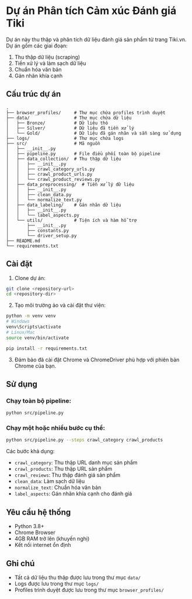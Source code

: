 # Dự án Phân tích Cảm xúc Đánh giá Tiki

Dự án này thu thập và phân tích dữ liệu đánh giá sản phẩm từ trang Tiki.vn. Dự án gồm các giai đoạn:
1. Thu thập dữ liệu (scraping)
2. Tiền xử lý và làm sạch dữ liệu
3. Chuẩn hóa văn bản
4. Gán nhãn khía cạnh

## Cấu trúc dự án

```
.
├── browser_profiles/     # Thư mục chứa profiles trình duyệt
├── data/                 # Thư mục chứa dữ liệu
│   ├── Bronze/           # Dữ liệu thô
│   ├── Silver/           # Dữ liệu đã tiền xử lý
│   └── Gold/             # Dữ liệu đã gán nhãn và sẵn sàng sử dụng
├── logs/                 # Thư mục chứa logs
├── src/                  # Mã nguồn
│   ├── __init__.py       
│   ├── pipeline.py       # File điều phối toàn bộ pipeline
│   ├── data_collection/  # Thu thập dữ liệu
│   │   ├── __init__.py
│   │   ├── crawl_category_urls.py
│   │   ├── crawl_product_urls.py
│   │   └── crawl_product_reviews.py
│   ├── data_preprocessing/  # Tiền xử lý dữ liệu
│   │   ├── __init__.py
│   │   ├── clean_data.py
│   │   └── normalize_text.py
│   ├── data_labeling/    # Gán nhãn dữ liệu
│   │   ├── __init__.py
│   │   └── label_aspects.py
│   └── utils/            # Tiện ích và hàm hỗ trợ
│       ├── __init__.py
│       ├── constants.py
│       └── driver_setup.py
├── README.md
└── requirements.txt
```

## Cài đặt

1. Clone dự án:
```bash
git clone <repository-url>
cd <repository-dir>
```

2. Tạo môi trường ảo và cài đặt thư viện:
```bash
python -m venv venv
# Windows
venv\Scripts\activate
# Linux/Mac
source venv/bin/activate

pip install -r requirements.txt
```

3. Đảm bảo đã cài đặt Chrome và ChromeDriver phù hợp với phiên bản Chrome của bạn.

## Sử dụng

### Chạy toàn bộ pipeline:
```bash
python src/pipeline.py
```

### Chạy một hoặc nhiều bước cụ thể:
```bash
python src/pipeline.py --steps crawl_category crawl_products
```

Các bước khả dụng:
- `crawl_category`: Thu thập URL danh mục sản phẩm
- `crawl_products`: Thu thập URL sản phẩm
- `crawl_reviews`: Thu thập đánh giá sản phẩm
- `clean_data`: Làm sạch dữ liệu
- `normalize_text`: Chuẩn hóa văn bản
- `label_aspects`: Gán nhãn khía cạnh cho đánh giá

## Yêu cầu hệ thống

- Python 3.8+
- Chrome Browser
- 4GB RAM trở lên (khuyến nghị)
- Kết nối internet ổn định

## Ghi chú

- Tất cả dữ liệu thu thập được lưu trong thư mục `data/`
- Logs được lưu trong thư mục `logs/`
- Profiles trình duyệt được lưu trong thư mục `browser_profiles/` 